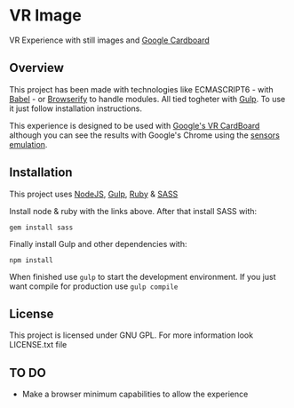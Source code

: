 # VR Image

VR Experience with still images and [Google Cardboard](https://www.google.com/get/cardboard/)

## Overview

This project has been made with technologies like ECMASCRIPT6 - with [Babel](https://babeljs.io/) - or [Browserify](http://browserify.org/) to handle modules. All tied togheter with [Gulp](http://gulpjs.com/).
To use it just follow installation instructions.

This experience is designed to be used with [Google's VR CardBoard](https://www.google.com/get/cardboard/) although you can see the results with Google's Chrome using the [sensors emulation](https://developers.google.com/web/tools/chrome-devtools/iterate/device-mode/device-input-and-sensors). 

## Installation

This project uses [NodeJS](http://nodejs.org), [Gulp](http://gulpjs.com/), [Ruby](http://rubyinstaller.org/) & [SASS](http://sass-lang.com/)

Install node & ruby with the links above. After that install SASS with:

```
gem install sass
```

Finally install Gulp and other dependencies with:

```
npm install
```

When finished use `gulp` to start the development environment. If you just want compile for production use `gulp compile` 

## License

This project is licensed under GNU GPL. For more information look LICENSE.txt file 

## TO DO

* Make a browser minimum capabilities to allow the experience
